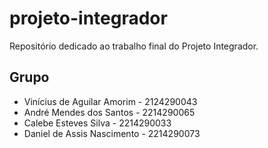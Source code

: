 # projeto-integrador
Repositório dedicado ao trabalho final do Projeto Integrador.

## Grupo
* Vinícius de Aguilar Amorim - 2124290043
* André Mendes dos Santos - 2214290065
* Calebe Esteves Silva - 2214290033
* Daniel de Assis Nascimento - 2214290073
